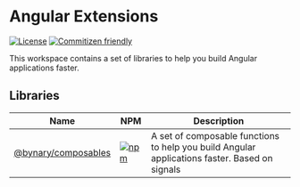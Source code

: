 # Angular Extensions

[![License](https://img.shields.io/github/license/bynaryDE/eslint-config)](https://github.com/bynaryDE/angular-extensions/blob/main/LICENSE.md)
[![Commitizen friendly](https://img.shields.io/badge/commitizen-friendly-brightgreen.svg)](http://commitizen.github.io/cz-cli/)

This workspace contains a set of libraries to help you build Angular applications faster.

## Libraries

| Name                                     | NPM                                                                                                               | Description                                                                                   |
| ---------------------------------------- | ----------------------------------------------------------------------------------------------------------------- | --------------------------------------------------------------------------------------------- |
| [@bynary/composables](libs/composables/) | [![npm](https://img.shields.io/npm/v/%40bynary%2Fcomposables)](https://www.npmjs.com/package/@bynary/composables) | A set of composable functions to help you build Angular applications faster. Based on signals |
